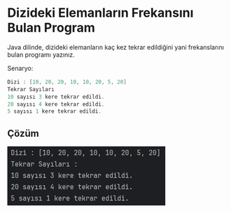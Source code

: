 # Dizideki Elemanların Frekansını Bulan Program

Java dilinde, dizideki elemanların kaç kez tekrar edildiğini yani frekanslarını bulan programı yazınız.

Senaryo:

```java
Dizi : [10, 20, 20, 10, 10, 20, 5, 20]
Tekrar Sayıları
10 sayısı 3 kere tekrar edildi.
20 sayısı 4 kere tekrar edildi.
5 sayısı 1 kere tekrar edildi.
```

## Çözüm

![1](images/1.png)


